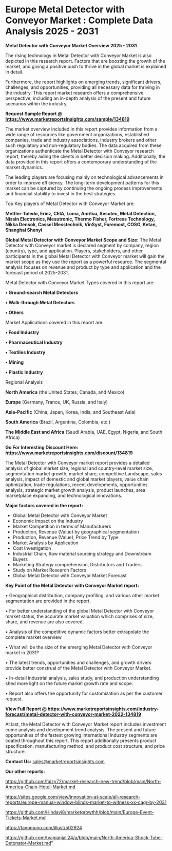  # Europe Metal Detector with Conveyor Market : Complete Data Analysis 2025 - 2031

<Strong> Metal Detector with Conveyor Market Overview 2025 - 2031</strong>

The rising technology in Metal Detector with Conveyor Market is also depicted in this research report. Factors that are boosting the growth of the market, and giving a positive push to thrive in the global market is explained in detail.

Furthermore, the report highlights on emerging trends, significant drivers, challenges, and opportunities, providing all necessary data for thriving in the industry. This report market research offers a comprehensive perspective, including an in-depth analysis of the present and future scenarios within the industry.

<strong>Request Sample Report @ <a href=https://www.marketreportsinsights.com/sample/134819>https://www.marketreportsinsights.com/sample/134819</a></strong>

The market overview included in this report provides information from a wide range of resources like government organizations, established companies, trade and industry associations, industry brokers and other such regulatory and non-regulatory bodies. The data acquired from these organizations authenticate the Metal Detector with Conveyor research report, thereby aiding the clients in better decision making. Additionally, the data provided in this report offers a contemporary understanding of the market dynamics.

The leading players are focusing mainly on technological advancements in order to improve efficiency. The long-term development patterns for this market can be captured by continuing the ongoing process improvements and financial stability to invest in the best strategies.

Top Key players of Metal Detector with Conveyor Market are:

<strong>Mettler-Toledo, Eriez, CEIA, Loma, Anritsu, Sesotec, Metal Detection, Nissin Electronics, Mesutronic, Thermo Fisher, Fortress Technology, Nikka Densok, Cassel Messtechnik, VinSyst, Foremost, COSO, Ketan, Shanghai Shenyi</strong>

<strong><b>Global Metal Detector with Conveyor Market Scope and Size:</b></strong>
The Metal Detector with Conveyor market is declared segment by company, region (country), type, and application. Players, stakeholders, and other participants in the global Metal Detector with Conveyor market will gain the market scope as they use the report as a powerful resource. The segmental analysis focuses on revenue and product by type and application and the forecast period of 2025-2031.

Metal Detector with Conveyor Market Types covered in this report are:

<strong>• Ground-search Metal Detectors

• Walk-through Metal Detectors

• Others</strong>

Market Applications covered in this report are:

<strong>• Food Industry

• Pharmaceutical Industry

• Textiles Industry

• Mining

• Plastic Industry</strong> 

Regional Analysis

<strong>North America</strong> (the United States, Canada, and Mexico)

<strong>Europe</strong> (Germany, France, UK, Russia, and Italy)

<strong>Asia-Pacific</strong> (China, Japan, Korea, India, and Southeast Asia)

<strong>South America</strong> (Brazil, Argentina, Colombia, etc.)

<strong>The Middle East and Africa</strong> (Saudi Arabia, UAE, Egypt, Nigeria, and South Africa)

<strong>Go For Interesting Discount Here: <a href=https://www.marketreportsinsights.com/discount/134819>https://www.marketreportsinsights.com/discount/134819</a></strong>

The Metal Detector with Conveyor market report provides a detailed analysis of global market size, regional and country-level market size, segmentation market growth, market share, competitive Landscape, sales analysis, impact of domestic and global market players, value chain optimization, trade regulations, recent developments, opportunities analysis, strategic market growth analysis, product launches, area marketplace expanding, and technological innovations.

<strong><b>Major factors covered in the report:</b></strong>
<ul>
  <li>Global Metal Detector with Conveyor Market </li>
  <li>Economic Impact on the Industry</li>
  <li>Market Competition in terms of Manufacturers</li>
  <li>Production, Revenue (Value) by geographical segmentation</li>
  <li>Production, Revenue (Value), Price Trend by Type</li>
  <li>Market Analysis by Application</li>
  <li>Cost Investigation</li>
  <li>Industrial Chain, Raw material sourcing strategy and Downstream Buyers</li>
  <li>Marketing Strategy comprehension, Distributors and Traders</li>
  <li>Study on Market Research Factors</li>
  <li>Global Metal Detector with Conveyor Market Forecast</li>
</ul>

<strong><b>Key Point of the Metal Detector with Conveyor Market report:</b></strong>

• Geographical distribution, company profiling, and various other market segmentation are provided in the report.

• For better understanding of the global Metal Detector with Conveyor market status, the accurate market valuation which comprises of size, share, and revenue are also covered.

• Analysis of the competitive dynamic factors better extrapolate the complete market overview

• What will be the size of the emerging Metal Detector with Conveyor market in 2031?

• The latest trends, opportunities and challenges, and growth drivers provide better construal of the Metal Detector with Conveyor Market.

• In-detail industrial analysis, sales study, and production understanding shed more light on the future market growth rate and scope.

• Report also offers the opportunity for customization as per the customer request.

<strong><b>View Full Report @ <a href=https://www.marketreportsinsights.com/industry-forecast/metal-detector-with-conveyor-market-2022-134819>https://www.marketreportsinsights.com/industry-forecast/metal-detector-with-conveyor-market-2022-134819</a></b></strong>


At last, the Metal Detector with Conveyor Market report includes investment come analysis and development trend analysis. The present and future opportunities of the fastest growing international industry segments are coated throughout this report. This report additionally presents product specification, manufacturing method, and product cost structure, and price structure.

<strong>Contact Us:</strong>
sales@marketreportsinsights.com

<strong>Our other reports:</strong>

<a href=https://github.com/faizy72/market-research-new-trend/blob/main/North-America-Chain-Hotel-Market.md>https://github.com/faizy72/market-research-new-trend/blob/main/North-America-Chain-Hotel-Market.md</a>

<a href=https://sites.google.com/view/innovation-at-scale/all-research-reports/europe-manual-window-blinds-market-to-witness-xx-cagr-by-2031>https://sites.google.com/view/innovation-at-scale/all-research-reports/europe-manual-window-blinds-market-to-witness-xx-cagr-by-2031</a>

<a href=https://github.com/Hindavi8/marketgrowthh/blob/main/Europe-Event-Tickets-Market.md>https://github.com/Hindavi8/marketgrowthh/blob/main/Europe-Event-Tickets-Market.md</a>

<a href=https://tanomuno.com/illust/502924>https://tanomuno.com/illust/502924</a>

<a href=https://github.com/tyagianjali24/a/blob/main/North-America-Shock-Tube-Detonator-Market.md>https://github.com/tyagianjali24/a/blob/main/North-America-Shock-Tube-Detonator-Market.md</a>"
